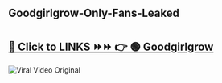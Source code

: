 
 ## Goodgirlgrow-Only-Fans-Leaked

# <h2><a href="https://clipsfans.com/Goodgirlgrow&ref=git">🔗 Click to LINKS ⏩⏩ 👉 🟢 Goodgirlgrow </a></h2>

<a href="https://clipsfans.com/Goodgirlgrow&ref=git" rel="nofollow" data-target="animated-image.originalLink"><img src="https://i.ibb.co.com/xMMVF88/686577567.gif" alt="Viral Video Original" style="max-width: 100%; display: inline-block;" data-target="animated-image.originalImage"></a>
